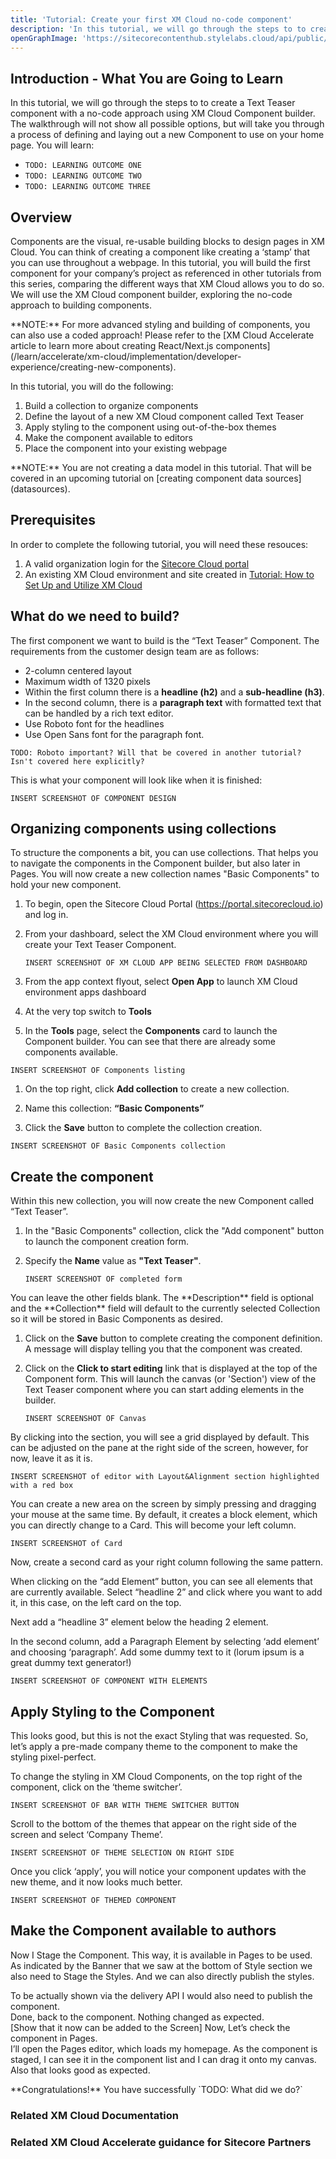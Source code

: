 ```yaml
---
title: 'Tutorial: Create your first XM Cloud no-code component'
description: 'In this tutorial, we will go through the steps to to create a Text Teaser component with a no-code approach using XM Cloud Component builder'
openGraphImage: 'https://sitecorecontenthub.stylelabs.cloud/api/public/content/21dabc30da2c475a8549640a04885a46?v=18b721db'
---
```


## Introduction - What You are Going to Learn

In this tutorial, we will go through the steps to to create a Text Teaser component with a no-code approach using XM Cloud Component builder. The walkthrough will not show all possible options, but will take you through a process of defining and laying out a new Component to use on your home page. You will learn:

- `TODO: LEARNING OUTCOME ONE`
- `TODO: LEARNING OUTCOME TWO`
- `TODO: LEARNING OUTCOME THREE`

## Overview

Components are the visual, re-usable building blocks to design pages in XM Cloud. You can think of creating a component like creating a ‘stamp’ that you can use throughout a webpage. In this tutorial, you will build the first component for your company’s project as referenced in other tutorials from this series, comparing the different ways that XM Cloud allows you to do so. We will use the XM Cloud component builder, exploring the no-code approach to building components.

<Alert status="info">
   <AlertIcon />
   **NOTE:** For more advanced styling and building of components, you can also use a coded approach! Please refer to the [XM Cloud Accelerate article to learn more about creating React/Next.js components](/learn/accelerate/xm-cloud/implementation/developer-experience/creating-new-components).
</Alert>

In this tutorial, you will do the following:

1. Build a collection to organize components
1. Define the layout of a new XM Cloud component called Text Teaser
1. Apply styling to the component using out-of-the-box themes
1. Make the component available to editors
1. Place the component into your existing webpage

<Alert status="info">
   <AlertIcon />
   **NOTE:** You are not creating a data model in this tutorial. That will be covered in an upcoming tutorial on [creating component data sources](datasources).
</Alert>

## Prerequisites

In order to complete the following tutorial, you will need these resouces:

1. A valid organization login for the [Sitecore Cloud portal](https://portal.sitecorecloud.io)
1. An existing XM Cloud environment and site created in [Tutorial: How to Set Up and Utilize XM Cloud](setup-xm-cloud)

## What do we need to build?

The first component we want to build is the “Text Teaser” Component. The requirements from the customer design team are as follows:

- 2-column centered layout
- Maximum width of 1320 pixels
- Within the first column there is a **headline (h2)** and a **sub-headline (h3)**.
- In the second column, there is a **paragraph text** with formatted text that can be handled by a rich text editor.
- Use Roboto font for the headlines
- Use Open Sans font for the paragraph font.

`TODO: Roboto important? Will that be covered in another tutorial? Isn't covered here explicitly?`

This is what your component will look like when it is finished:

`INSERT SCREENSHOT OF COMPONENT DESIGN`

## Organizing components using collections

To structure the components a bit, you can use collections. That helps you to navigate the components in the Component builder, but also later in Pages. You will now create a new collection names "Basic Components" to hold your new component.

1. To begin, open the Sitecore Cloud Portal (https://portal.sitecorecloud.io) and log in.

1. From your dashboard, select the XM Cloud environment where you will create your Text Teaser Component.

   `INSERT SCREENSHOT OF XM CLOUD APP BEING SELECTED FROM DASHBOARD`

1. From the app context flyout, select **Open App** to launch XM Cloud environment apps dashboard

1. At the very top switch to **Tools**

1. In the **Tools** page, select the **Components** card to launch the Component builder. You can see that there are already some components available.

`INSERT SCREENSHOT OF Components listing`

1. On the top right, click **Add collection** to create a new collection.

1. Name this collection: **“Basic Components”**

1. Click the **Save** button to complete the collection creation.

`INSERT SCREENSHOT OF Basic Components collection`

## Create the component

Within this new collection, you will now create the new Component called “Text Teaser”.

1. In the "Basic Components" collection, click the "Add component" button to launch the component creation form.

1. Specify the **Name** value as **"Text Teaser"**.

   `INSERT SCREENSHOT OF completed form`

<Alert status="info">
   <AlertIcon />
   You can leave the other fields blank. The **Description** field is optional and the **Collection** field will default to the currently selected Collection so it will be stored in Basic Components as desired.
</Alert>

1. Click on the **Save** button to complete creating the component definition. A message will display telling you that the component was created.

1. Click on the **Click to start editing** link that is displayed at the top of the Component form. This will launch the canvas (or 'Section') view of the Text Teaser component where you can start adding elements in the builder.

   `INSERT SCREENSHOT OF Canvas`

By clicking into the section, you will see a grid displayed by default. This can be adjusted on the pane at the right side of the screen, however, for now, leave it as it is.

`INSERT SCREENSHOT of editor with Layout&Alignment section highlighted with a red box`

You can create a new area on the screen by simply pressing and dragging your mouse at the same time. By default, it creates a block element, which you can directly change to a Card. This will become your left column.

`INSERT SCREENSHOT of Card`

Now, create a second card as your right column following the same pattern.

When clicking on the “add Element” button, you can see all elements that are currently available. Select “headline 2” and click where you want to add it, in this case, on the left card on the top.

Next add a “headline 3” element below the heading 2 element.

In the second column, add a Paragraph Element by selecting ‘add element’ and choosing ‘paragraph’. Add some dummy text to it (lorum ipsum is a great dummy text generator!)

`INSERT SCREENSHOT OF COMPONENT WITH ELEMENTS`

## Apply Styling to the Component

This looks good, but this is not the exact Styling that was requested. So, let’s apply a pre-made company theme to the component to make the styling pixel-perfect.

To change the styling in XM Cloud Components, on the top right of the component, click on the ‘theme switcher’.

`INSERT SCREENSHOT OF BAR WITH THEME SWITCHER BUTTON`

Scroll to the bottom of the themes that appear on the right side of the screen and select ‘Company Theme’.

`INSERT SCREENSHOT OF THEME SELECTION ON RIGHT SIDE`

Once you click ‘apply’, you will notice your component updates with the new theme, and it now looks much better.

`INSERT SCREENSHOT OF THEMED COMPONENT`

## Make the Component available to authors

Now I Stage the Component. This way, it is available in Pages to be used. As indicated by the Banner that we saw at the bottom of Style section we also need to Stage the Styles. And we can also directly publish the styles.

To be actually shown via the delivery API I would also need to publish the component.  
Done, back to the component. Nothing changed as expected.  
[Show that it now can be added to the Screen]
Now, Let’s check the component in Pages.  
I’ll open the Pages editor, which loads my homepage. As the component is staged, I can see it in the component list and I can drag it onto my canvas. Also that looks good as expected.

<Alert status="success">
   <AlertIcon />
   **Congratulations!** You have successfully `TODO: What did we do?`
</Alert>

### Related XM Cloud Documentation

<Row columns={2}>
   <Link title="Getting started with XM Cloud" link="https://doc.sitecore.com/xmc/en/developers/xm-cloud/getting-started-with-xm-cloud.html" />
   <Link title="Introduction to the Sitecore Cloud Portal" link="https://doc.sitecore.com/portal/en/developers/sitecore-cloud-portal/introduction-to-the-sitecore-cloud-portal.html" />
   <Link title="XM Cloud Deploy app" link="https://doc.sitecore.com/xmc/en/developers/xm-cloud/xm-cloud-deploy-app.html" />
   <Link title="Manage an XM Cloud environment" link="https://doc.sitecore.com/xmc/en/developers/xm-cloud/manage-an-environment.html" />
   <Link title="XM Cloud Deploy API" link="https://doc.sitecore.com/xmc/en/developers/xm-cloud/xm-cloud-deploy-api.html" />
   <Link title="Creating an XM Cloud Project using the Sitecore CLI" link="https://doc.sitecore.com/xmc/en/developers/xm-cloud/walkthrough--creating-an-xm-cloud-project-using-the-sitecore-cli.html" />
   <Link title="Serialization in XM Cloud" link="https://doc.sitecore.com/xmc/en/developers/xm-cloud/serialization-in-sitecore.html" />
   <Link title="Experience Edge architecture" link="https://doc.sitecore.com/xmc/en/developers/xm-cloud/the-architecture-of-sitecore-experience-edge-for-xm.html" />
</Row>

### Related XM Cloud Accelerate guidance for Sitecore Partners

<Row columns={2}>
   <Link title="Creating New Components" link="/learn/accelerate/xm-cloud/implementation/developer-experience/creating-new-components" />
</Row>
